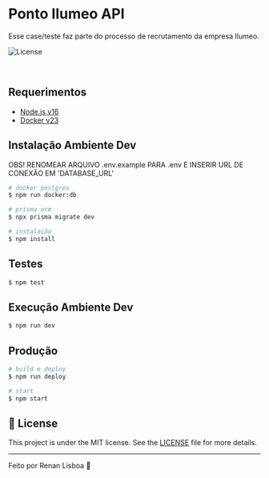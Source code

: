 # Ponto Ilumeo API
Esse case/teste faz parte do processo de recrutamento da empresa Ilumeo.

<p>
  <img alt="License" src="https://img.shields.io/badge/License-MIT-yellow.svg">
</p>

<br>

## Requerimentos

- [Node.js v16](https://nodejs.org/en/)
- [Docker v23](https://www.docker.com/)

## Instalação Ambiente Dev

OBS! RENOMEAR ARQUIVO .env.example PARA .env E INSERIR URL DE CONEXÃO EM 'DATABASE_URL'

```bash
# docker postgres
$ npm run docker:db

# prisma orm
$ npx prisma migrate dev

# instalação
$ npm install
```

## Testes

```bash
$ npm test
```

## Execução Ambiente Dev

```bash
$ npm run dev
```

## Produção

```bash
# build e deploy
$ npm run deploy

# start
$ npm start
```

## :memo: License

This project is under the MIT license. See the [LICENSE](LICENSE.md) file for more details.

---

Feito por Renan Lisboa :wave:
